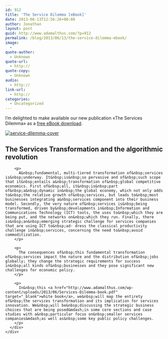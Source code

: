 ```yaml
---
id: 912
title: 'The Service Dilemma [eBook]'
date: 2013-06-13T12:56:26+00:00
author: Jonathan
layout: post
guid: http://www.adamalthus.com/?p=912
permalink: /blog/2013/06/13/the-service-dilemma-ebook/
image:
  - 
quote-author:
  - Unknown
quote-url:
  - http://
quote-copy:
  - Unknown
audio:
  - http://
link-url:
  - http://
categories:
  - Uncategorized
---
```

I&rsquo;m delighted to&nbsp;make available our new publication &laquo;The Services Dilemma&raquo; as a <a title="The Service Dilemma" href="http://www.adamalthus.com/wp-content/uploads/2013/06/Services-Dilemma-book.pdf" target="_blank">free eBook download</a>.

[<img class="alignleft  wp-image-913" title="The Service Dilemma" alt="service-dilemma-cover" src="http://i2.wp.com/www.adamalthus.com/wp-content/uploads/2013/06/service-dilemma-cover.png?resize=139%2C210" data-recalc-dims="1" />](http://www.adamalthus.com/wp-content/uploads/2013/06/Services-Dilemma-book.pdf)

<div title="Page 13">
  <div>
    <div>
      <div>
        <h2>
          The Services Transformation and the algorithmic revolution
        </h2>
        
        <p>
          A&nbsp;fundamental, multi-tiered transformation of&nbsp;services is&nbsp;underway. It&nbsp;is&nbsp;so pervasive and of&nbsp;such scope that it&nbsp;entails a&nbsp;transformation of&nbsp;global competitive economics. First of&nbsp;all, it&nbsp;is&nbsp;part of&nbsp;a&nbsp;dynamic in&nbsp;the global economy, which not only adds to&nbsp;the relative growth of&nbsp;services, but leads to&nbsp;most businesses integrating a&nbsp;services component into their business model. Secondly, the very nature of&nbsp;services is&nbsp;being transformed, driven by&nbsp;developments in&nbsp;Information and Communications Technology (ICT) tools, the uses to&nbsp;which they are being put, and the networks on&nbsp;which they run. Finally, there is&nbsp;an&nbsp;emerging strategic challenge for services companies that are using ICT to&nbsp;ad- dress the classical productivity challenge in&nbsp;services, concerning the need to&nbsp;avoid commoditization.
        </p>
        
        <p>
          The consequences of&nbsp;this fundamental transformation of&nbsp;services impact the nature and the distribution of&nbsp;jobs globally; they change the strategic requirements for success in&nbsp;all kinds of&nbsp;businesses and they pose significant new challenges for economic policy.
        </p>
        
        <p>
          In&nbsp;this <a href="http://www.adamalthus.com/wp-content/uploads/2013/06/Services-Dilemma-book.pdf" target="_blank">white book</a>, we&nbsp;will map the entirety of&nbsp;the services transformation and its implication for services innovation. We&nbsp;will be&nbsp;discussing the strategic business choices that are being posed&mdash;in some core sections and case studies with a&nbsp;particular focus on&nbsp;smaller services companies&mdash;as well as&nbsp;some key public policy challenges.
        </p>
      </div>
    </div>
  </div>
</div>